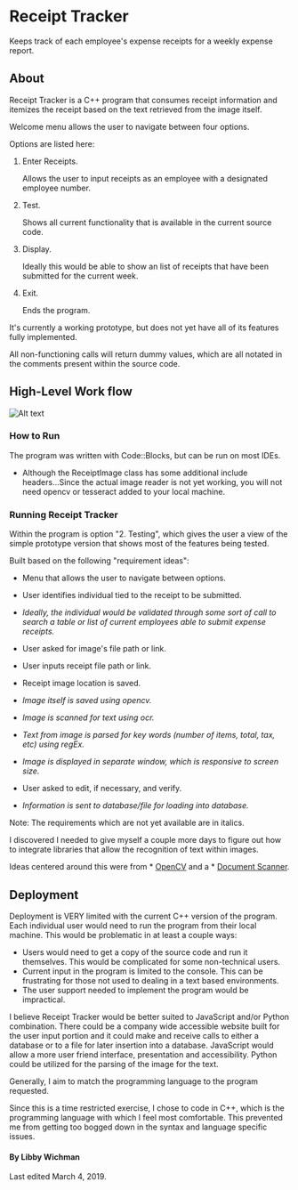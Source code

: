 

# Receipt Tracker


 

Keeps track of each employee's expense receipts for a weekly expense report.

 

## About

 

Receipt Tracker is a C++ program that consumes receipt information and itemizes the receipt based on the text retrieved from the image itself.

 

Welcome menu allows the user to navigate between four options.

Options are listed here:

1. Enter Receipts.

   Allows the user to input receipts as an employee with a designated employee number. 

2. Test.

   Shows all current functionality that is available in the current source code. 

3. Display.

   Ideally this would be able to show an list of receipts that have been submitted for the current week. 

4. Exit.

   Ends the program.

 

It's currently a working prototype, but does not yet have all of its features fully implemented.

All non-functioning calls will return dummy values, which are all notated in the comments present within the source code.

 

 

## High-Level Work flow

![Alt text](https://raw.githubusercontent.com/libbywichman/receiptTracker/master/receiptTracker.png "Work flow Example")

 

 

### How to Run

The program was written with Code::Blocks, but can be run on most IDEs.

* Although the ReceiptImage class has some additional include headers...Since the actual image reader is not yet working, you will not need opencv or tesseract added to your local machine.

 

### Running Receipt Tracker

Within the program is option "2. Testing", which gives the user a view of the simple prototype version that shows most of the features being tested.

 

Built based on the following "requirement ideas": 

* Menu that allows the user to navigate between options.

* User identifies individual tied to the receipt to be submitted.

* _Ideally, the individual would be validated through some sort of call to search a table or list of current employees able to submit expense receipts._

* User asked for image's file path or link.

* User inputs receipt file path or link.

* Receipt image location is saved.

* _Image itself is saved using opencv._

* _Image is scanned for text using ocr._

* _Text from image is parsed for key words (number of items, total, tax, etc) using regEx._

* _Image is displayed in separate window, which is responsive to screen size._

* User asked to edit, if necessary, and verify.

* _Information is sent to database/file for loading into database._

 

Note: The requirements which are not yet available are in italics. 

 

I discovered I needed to give myself a couple more days to figure out how to integrate libraries that allow the recognition of text within images.

Ideas centered around this were from * [OpenCV](https://docs.opencv.org/master/index.html) and a * [Document Scanner](https://developer.ibm.com/tutorials/document-scanner/).

 

## Deployment

Deployment is VERY limited with the current C++ version of the program.
Each individual user would need to run the program from their local machine.
This would be problematic in at least a couple ways:
- Users would need to get a copy of the source code and run it themselves. This would be complicated for some non-technical users.
- Current input in the program is limited to the console. This can be frustrating for those not used to dealing in a text based environments.
- The user support needed to implement the program would be impractical.


I believe Receipt Tracker would be better suited to JavaScript and/or Python combination. 
There could be a company wide accessible website built for the user input portion and it could make and receive calls to either a database or to a file for later insertion into a database.
JavaScript would allow a more user friend interface, presentation and accessibility. Python could be utilized for the parsing of the image for the text.


Generally, I aim to match the programming language to the program requested.

Since this is a time restricted exercise, I chose to code in C++, which is the programming language with which I feel most comfortable. This prevented me from getting too bogged down in the syntax and language specific issues.

 

#### By Libby Wichman

Last edited March 4, 2019.
